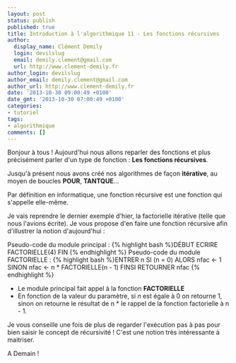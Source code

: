 ```yaml
---
layout: post
status: publish
published: true
title: Introduction à l'algorithmique 11 - Les fonctions récursives
author:
  display_name: Clément Demily
  login: devilslug
  email: demily.clement@gmail.com
  url: http://www.clement-demily.fr
author_login: devilslug
author_email: demily.clement@gmail.com
author_url: http://www.clement-demily.fr
date: '2013-10-30 09:00:49 +0100'
date_gmt: '2013-10-30 07:00:49 +0100'
categories:
- tutoriel
tags:
- algorithmique
comments: []
---
```


Bonjour à tous ! Aujourd'hui nous allons reparler des fonctions et plus précisément parler d'un type de fonction : **Les fonctions récursives**.

Jusqu'à présent nous avons créé nos algorithmes de façon **itérative**, au moyen de boucles **POUR**, **TANTQUE**&hellip;

Par définition en informatique, une fonction récursive est une fonction qui s'appelle elle-même.

Je vais reprendre le dernier exemple d'hier, la factorielle itérative (telle que nous l'avions écrite). Je vous propose d'en faire une fonction récursive afin d'illustrer la notion d'aujourd'hui :

Pseudo-code du module principal :
{% highlight bash %}DÉBUT
    ECRIRE FACTORIELLE(4)
FIN
{% endhighlight %}
Pseudo-code du module FACTORIELLE :
{% highlight bash %}ENTRER n
    SI (n = 0) ALORS
        nfac <- 1
    SINON
        nfac <- n * FACTORIELLE(n - 1)
    FINSI
RETOURNER nfac
{% endhighlight %}

 * Le module principal fait appel à la fonction **FACTORIELLE**
 * En fonction de la valeur du paramètre, si *n* est égale à 0 on retourne 1, sinon on retourne le résultat de n * le rappel de la fonction factorielle à n - 1.

Je vous conseille une fois de plus de regarder l'exécution pas à pas pour bien saisir le concept de récursivité ! C'est une notion très intéressante à maitriser.

A Demain !
